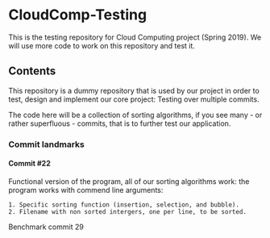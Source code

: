 # CloudComp-Testing

This is the testing repository for Cloud Computing project (Spring 2019). We will use more code to work on this repository and test it.

## Contents

This repository is a dummy repository that is used by our project in order to test, design and implement our core project: Testing over multiple commits.

The code here will be a collection of sorting algorithms, if you see many - or rather superfluous - commits, that is to further test our application.

### Commit landmarks

#### Commit #22

Functional version of the program, all of our sorting algorithms work: the program works with commend line arguments:

    1. Specific sorting function (insertion, selection, and bubble).
    2. Filename with non sorted intergers, one per line, to be sorted.

Benchmark commit 29
